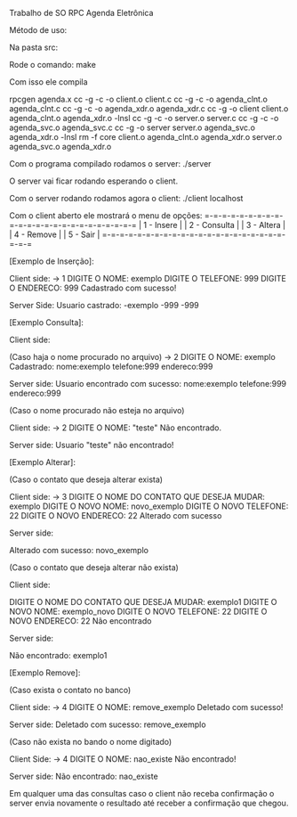 Trabalho de SO RPC Agenda Eletrônica

Método de uso:

Na pasta src:

Rode o comando: make

Com isso ele compila

rpcgen  agenda.x
cc -g    -c -o client.o client.c
cc -g    -c -o agenda_clnt.o agenda_clnt.c
cc -g    -c -o agenda_xdr.o agenda_xdr.c
cc -g     -o client client.o agenda_clnt.o agenda_xdr.o -lnsl 
cc -g    -c -o server.o server.c
cc -g    -c -o agenda_svc.o agenda_svc.c
cc -g     -o server server.o agenda_svc.o agenda_xdr.o -lnsl
rm -f core client.o agenda_clnt.o agenda_xdr.o server.o agenda_svc.o agenda_xdr.o

Com o programa compilado rodamos o server:
./server

O server vai ficar rodando esperando o client.

Com o server rodando rodamos agora o client:
./client localhost

Com o client aberto ele mostrará o menu de opções:
=-=-=-=-=-=-=-=-=-=-=-=-=-=-=-=-=-=-=-=-=-=-=-=
| 1 - Insere                                  |
| 2 - Consulta                                |
| 3 - Altera                                  |
| 4 - Remove                                  |
| 5 - Sair                                    |
=-=-=-=-=-=-=-=-=-=-=-=-=-=-=-=-=-=-=-=-=-=-=-=

[Exemplo de Inserção]:

Client side:
-> 1
DIGITE O NOME: exemplo
DIGITE O TELEFONE: 999
DIGITE O ENDERECO: 999
Cadastrado com sucesso!

Server Side:
Usuario castrado:
 -exemplo
 -999
 -999

[Exemplo Consulta]:

Client side:

(Caso haja o nome procurado no arquivo)
-> 2
DIGITE O NOME: exemplo
Cadastrado:
 nome:exemplo
 telefone:999
 endereco:999
 
Server side:
Usuario encontrado com sucesso:
 nome:exemplo
 telefone:999
 endereco:999
 
(Caso o nome procurado não esteja no arquivo)

Client side:
-> 2
DIGITE O NOME: "teste"
Não encontrado.

Server side:
Usuario "teste" não encontrado!

[Exemplo Alterar]:

(Caso o contato que deseja alterar exista)

Client side:
-> 3
DIGITE O NOME DO CONTATO QUE DESEJA MUDAR: exemplo
DIGITE O NOVO NOME: novo_exemplo
DIGITE O NOVO TELEFONE: 22
DIGITE O NOVO ENDERECO: 22
Alterado com sucesso

Server side:

Alterado com sucesso: novo_exemplo

(Caso o contato que deseja alterar não exista)

Client side:

DIGITE O NOME DO CONTATO QUE DESEJA MUDAR: exemplo1
DIGITE O NOVO NOME: exemplo_novo
DIGITE O NOVO TELEFONE: 22
DIGITE O NOVO ENDERECO: 22
Não encontrado

Server side:

Não encontrado: exemplo1

[Exemplo Remove]:

(Caso exista o contato no banco)

Client side:
-> 4
DIGITE O NOME: remove_exemplo
Deletado com sucesso!

Server side:
Deletado com sucesso: remove_exemplo

(Caso não exista no bando o nome digitado)

Client Side:
-> 4
DIGITE O NOME: nao_existe
Não encontrado!

Server side:
Não encontrado: nao_existe

Em qualquer uma das consultas caso o client não receba confirmação o server envia novamente o resultado até receber a confirmação que chegou.
